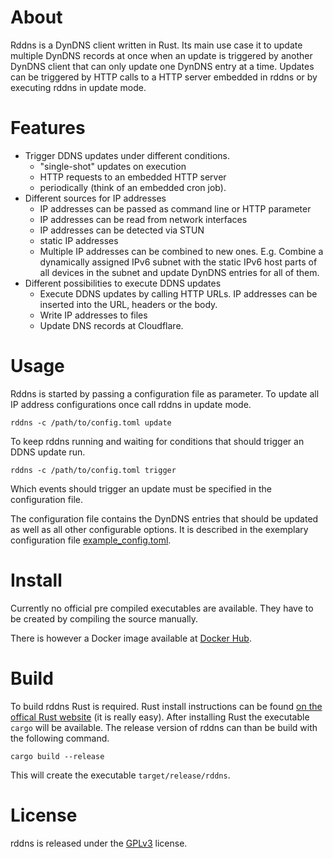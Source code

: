 # About
Rddns is a DynDNS client written in Rust.
Its main use case it to update multiple DynDNS records at once when an update is triggered by another DynDNS client that
can only update one DynDNS entry at a time.
Updates can be triggered by HTTP calls to a HTTP server embedded in rddns or by executing rddns in update mode.

# Features
* Trigger DDNS updates under different conditions.
  * "single-shot" updates on execution
  * HTTP requests to an embedded HTTP server
  * periodically (think of an embedded cron job).
* Different sources for IP addresses
  * IP addresses can be passed as command line or HTTP parameter
  * IP addresses can be read from network interfaces
  * IP addresses can be detected via STUN
  * static IP addresses
  * Multiple IP addresses can be combined to new ones.
    E.g. Combine a dynamically assigned IPv6 subnet with the static IPv6 host parts of all devices in the subnet and update DynDNS entries for all of them.
* Different possibilities to execute DDNS updates
  * Execute DDNS updates by calling HTTP URLs.
    IP addresses can be inserted into the URL, headers or the body.
  * Write IP addresses to files
  * Update DNS records at Cloudflare.

# Usage
Rddns is started by passing a configuration file as parameter.
To update all IP address configurations once call rddns in update mode.

    rddns -c /path/to/config.toml update

To keep rddns running and waiting for conditions that should trigger an DDNS update run.

    rddns -c /path/to/config.toml trigger

Which events should trigger an update must be specified in the configuration file.

The configuration file contains the DynDNS entries that should be updated as well as all other configurable options.
It is described in the exemplary configuration file [example_config.toml](example_config.toml).

# Install
Currently no official pre compiled executables are available.
They have to be created by compiling the source manually.

There is however a Docker image available at [Docker Hub](https://hub.docker.com/r/sirabien/rddns).

# Build
To build rddns Rust is required.
Rust install instructions can be found [on the offical Rust website](https://www.rust-lang.org/install.html) (it is
really easy).
After installing Rust the executable `cargo` will be available.
The release version of rddns can than be build with the following command.

    cargo build --release

This will create the executable `target/release/rddns`.

# License
rddns is released under the [GPLv3](LICENSE.md) license.
